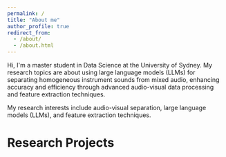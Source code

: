 ```yaml
---
permalink: /
title: "About me"
author_profile: true
redirect_from: 
  - /about/
  - /about.html
---
```


Hi, I'm a master student in Data Science at the University of Sydney. My research topics are about using large language models (LLMs) for separating homogeneous instrument sounds from mixed audio, enhancing accuracy and efficiency through advanced audio-visual data processing and feature extraction techniques.

My research interests include audio-visual separation, large language models (LLMs), and feature extraction techniques.


Research Projects
======



